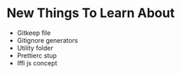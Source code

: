 # New Things To Learn About

- Gitkeep file
- Gitignore generators
- Utility folder
- Prettierc stup
- Iffi js concept